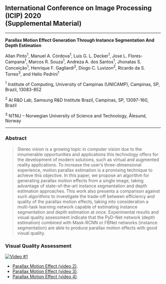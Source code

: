 ## International Conference on Image Processing (ICIP) 2020 <br/> (Supplemental Material)

---
**Parallax Motion Effect Generation Through Instance Segmentation And Depth Estimation**

Allan Pinto<sup>1</sup>, Manuel A. Córdova<sup>1</sup>, Luis G. L. Decker<sup>1</sup>, Jose L. Flores-Campana<sup>1</sup>, Marcos R. Souza<sup>1</sup>, Andreza A. dos Santos<sup>1</sup>, Jhonatas S. Conceição<sup>1</sup>, Henrique F. Gagliardi<sup>2</sup>, Diogo C. Luvizon<sup>2</sup>, Ricardo da S. Torres<sup>3</sup>, and  Helio Pedrini<sup>1</sup>

<sup>1</sup> Institute of Computing, University of Campinas (UNICAMP), Campinas, SP, Brazil, 13083-852

<sup>2</sup> AI R&D Lab, Samsung R&D Institute Brazil, Campinas, SP, 13097-160, Brazil

<sup>3</sup> NTNU – Norwegian University of Science and Technology, Ålesund, Norway

---

### Abstract
> Stereo vision is a growing topic in computer vision due to the innumerable opportunities and applications this technology offers for
the development of modern solutions, such as virtual and augmented reality applications. To increase the user’s three-dimensional experience, motion parallax estimation is a promising technique to achieve this objective. In this paper, we propose an algorithm for generating parallax motion effects from a single image, taking advantage of state-of-the-art instance segmentation and depth estimation approaches. This work also presents a comparison against such algorithms to investigate the trade-off between efficiency and quality of the parallax motion effects, taking into consideration a multi-task learning network capable of estimating instance segmentation and depth estimation at once. Experimental results and visual quality assessment indicate that the PyD-Net network (depth estimation) combined with Mask-RCNN or FBNet networks (instance segmentation) are able to produce parallax motion effects with good visual quality.

### Visual Quality Assessment


[![Video #1](https://github.com/allansp84/motion-parallax/blob/master/parallax-videos/1/motion-parallax-develop-01-pydnet-test-detectron-INPAINT_TELEA-Set03-2a99d71c-zoom_in-2a99d71c_zoom_in.mp4/0.jpg)](https://github.com/allansp84/motion-parallax/blob/master/parallax-videos/1/motion-parallax-develop-01-pydnet-test-detectron-INPAINT_TELEA-Set03-2a99d71c-zoom_in-2a99d71c_zoom_in.mp4)


- [Parallax Motion Effect (video 2)](https://github.com/allansp84/motion-parallax).
- [Parallax Motion Effect (video 3)](https://github.com/allansp84/motion-parallax).
- [Parallax Motion Effect (video 4)](https://github.com/allansp84/motion-parallax).

